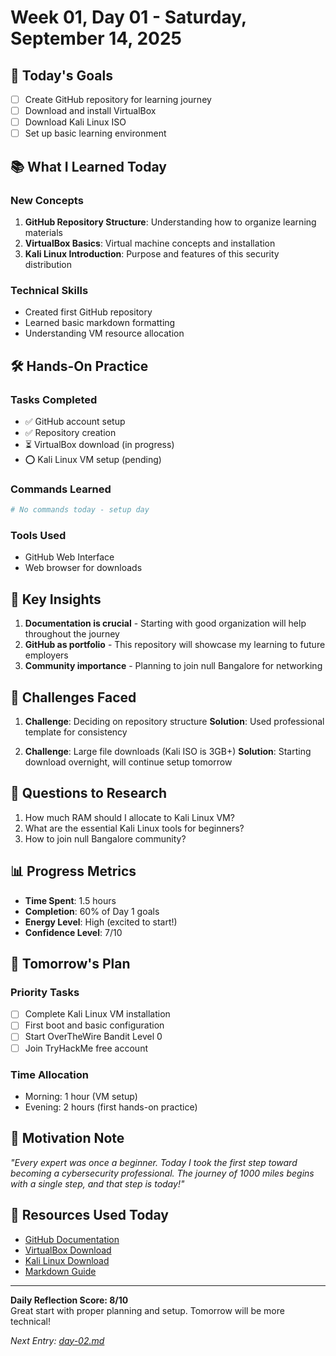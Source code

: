 # Week 01, Day 01 - Saturday, September 14, 2025

## 🎯 Today's Goals
- [ ] Create GitHub repository for learning journey
- [ ] Download and install VirtualBox
- [ ] Download Kali Linux ISO
- [ ] Set up basic learning environment

## 📚 What I Learned Today

### New Concepts
1. **GitHub Repository Structure**: Understanding how to organize learning materials
2. **VirtualBox Basics**: Virtual machine concepts and installation
3. **Kali Linux Introduction**: Purpose and features of this security distribution

### Technical Skills
- Created first GitHub repository
- Learned basic markdown formatting
- Understanding VM resource allocation

## 🛠️ Hands-On Practice

### Tasks Completed
- ✅ GitHub account setup
- ✅ Repository creation
- ⏳ VirtualBox download (in progress)
- ⭕ Kali Linux VM setup (pending)

### Commands Learned
```bash
# No commands today - setup day
```

### Tools Used
- GitHub Web Interface
- Web browser for downloads

## 🧠 Key Insights

1. **Documentation is crucial** - Starting with good organization will help throughout the journey
2. **GitHub as portfolio** - This repository will showcase my learning to future employers
3. **Community importance** - Planning to join null Bangalore for networking

## 🚧 Challenges Faced

1. **Challenge**: Deciding on repository structure
   **Solution**: Used professional template for consistency

2. **Challenge**: Large file downloads (Kali ISO is 3GB+)
   **Solution**: Starting download overnight, will continue setup tomorrow

## 📝 Questions to Research

1. How much RAM should I allocate to Kali Linux VM?
2. What are the essential Kali Linux tools for beginners?
3. How to join null Bangalore community?

## 📊 Progress Metrics

- **Time Spent**: 1.5 hours
- **Completion**: 60% of Day 1 goals
- **Energy Level**: High (excited to start!)
- **Confidence Level**: 7/10

## 🎯 Tomorrow's Plan

### Priority Tasks
- [ ] Complete Kali Linux VM installation
- [ ] First boot and basic configuration
- [ ] Start OverTheWire Bandit Level 0
- [ ] Join TryHackMe free account

### Time Allocation
- Morning: 1 hour (VM setup)
- Evening: 2 hours (first hands-on practice)

## 🌟 Motivation Note

*"Every expert was once a beginner. Today I took the first step toward becoming a cybersecurity professional. The journey of 1000 miles begins with a single step, and that step is today!"*

## 📌 Resources Used Today

- [GitHub Documentation](https://docs.github.com/)
- [VirtualBox Download](https://www.virtualbox.org/wiki/Downloads)
- [Kali Linux Download](https://www.kali.org/get-kali/)
- [Markdown Guide](https://www.markdownguide.org/)

---

**Daily Reflection Score: 8/10**  
Great start with proper planning and setup. Tomorrow will be more technical!

*Next Entry: [day-02.md](day-02.md)*
